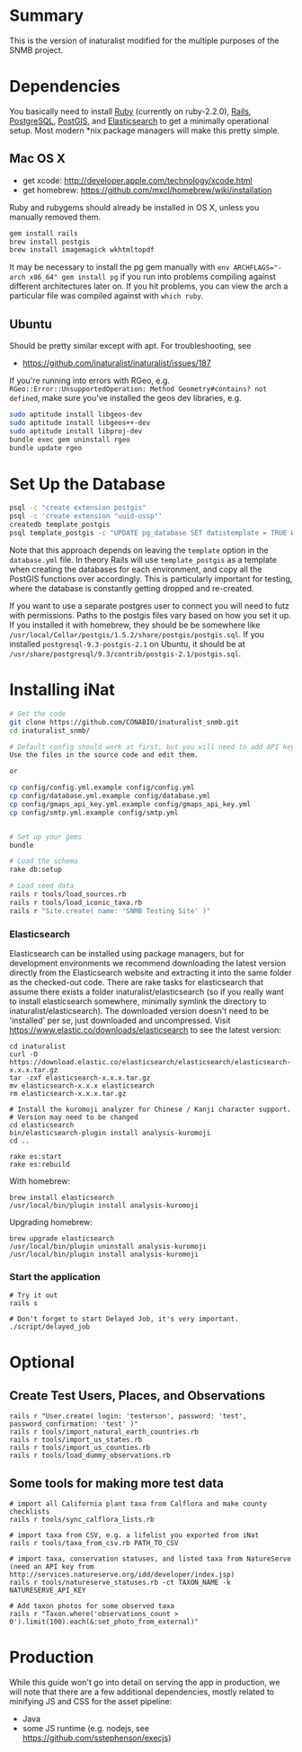 # Summary

This is the version of inaturalist modified for the multiple purposes of the SNMB project.

# Dependencies

You basically need to install [Ruby](http://www.ruby-lang.org/) (currently on ruby-2.2.0), [Rails](http://rubyonrails.org/), [PostgreSQL](http://www.postgresql.org/), [PostGIS](http://postgis.refractions.net/), and [Elasticsearch](https://www.elastic.co/products/elasticsearch/) to get a minimally operational setup. Most modern *nix package managers will make this pretty simple.

## Mac OS X
* get xcode: http://developer.apple.com/technology/xcode.html
* get homebrew: https://github.com/mxcl/homebrew/wiki/installation

Ruby and rubygems should already be installed in OS X, unless you manually removed them.

```bash
gem install rails
brew install postgis
brew install imagemagick wkhtmltopdf
```

It may be necessary to install the pg gem manually with `env ARCHFLAGS="-arch x86_64" gem install pg` if you run into problems compiling against different architectures later on.  If you hit problems, you can view the arch a particular file was compiled against with `which ruby`.

## Ubuntu

Should be pretty similar except with apt. For troubleshooting, see

* https://github.com/inaturalist/inaturalist/issues/187

If you're running into errors with RGeo, e.g. `RGeo::Error::UnsupportedOperation: Method Geometry#contains? not defined`, make sure you've installed the geos dev libraries, e.g.

```bash
sudo aptitude install libgeos-dev
sudo aptitude install libgeos++-dev
sudo aptitude install libproj-dev
bundle exec gem uninstall rgeo
bundle update rgeo
```

# Set Up the Database

```bash
psql -c "create extension postgis"
psql -c 'create extension "uuid-ossp"'
createdb template_postgis
psql template_postgis -c "UPDATE pg_database SET datistemplate = TRUE WHERE datname = 'template_postgis'"
```

Note that this approach depends on leaving the `template` option in the `database.yml` file.  In theory Rails will use `template_postgis` as a template when creating the databases for each environment, and copy all the PostGIS functions over accordingly.  This is particularly important for testing, where the database is constantly getting dropped and re-created.  

If you want to use a separate postgres user to connect you will need to futz with permissions.  Paths to the postgis files vary based on how you set it up.  If you installed it with homebrew, they should be be somewhere like `/usr/local/Cellar/postgis/1.5.2/share/postgis/postgis.sql`. If you installed `postgresql-9.3-postgis-2.1` on Ubuntu, it should be at `/usr/share/postgresql/9.3/contrib/postgis-2.1/postgis.sql`.

# Installing iNat

```bash
# Get the code
git clone https://github.com/CONABIO/inaturalist_snmb.git
cd inaturalist_snmb/

# Default config should work at first, but you will need to add API keys for things like 3rd party sign in
Use the files in the source code and edit them.

or

cp config/config.yml.example config/config.yml
cp config/database.yml.example config/database.yml
cp config/gmaps_api_key.yml.example config/gmaps_api_key.yml
cp config/smtp.yml.example config/smtp.yml


# Set up your gems
bundle

# Load the schema
rake db:setup

# Load seed data
rails r tools/load_sources.rb 
rails r tools/load_iconic_taxa.rb
rails r "Site.create( name: 'SNMB Testing Site' )"
```
### Elasticsearch
Elasticsearch can be installed using package managers, but for development environments we recommend downloading the latest version directly from the Elasticsearch website and extracting it into the same folder as the checked-out code. There are rake tasks for elasticsearch that assume there exists a folder inaturalist/elasticsearch (so if you really want to install elasticsearch somewhere, minimally symlink the directory to inaturalist/elasticsearch). The downloaded version doesn't need to be 'installed' per se, just downloaded and uncompressed. Visit https://www.elastic.co/downloads/elasticsearch to see the latest version:

```
cd inaturalist
curl -O https://download.elastic.co/elasticsearch/elasticsearch/elasticsearch-x.x.x.tar.gz
tar -zxf elasticsearch-x.x.x.tar.gz
mv elasticsearch-x.x.x elasticsearch
rm elasticsearch-x.x.x.tar.gz

# Install the kuromoji analyzer for Chinese / Kanji character support. 
# Version may need to be changed
cd elasticsearch
bin/elasticsearch-plugin install analysis-kuromoji
cd ..

rake es:start
rake es:rebuild
```

With homebrew:

```
brew install elasticsearch
/usr/local/bin/plugin install analysis-kuromoji
```

Upgrading homebrew:

```
brew upgrade elasticsearch
/usr/local/bin/plugin uninstall analysis-kuromoji
/usr/local/bin/plugin install analysis-kuromoji
```

### Start the application
```
# Try it out
rails s

# Don't forget to start Delayed Job, it's very important.
./script/delayed_job
```

# Optional

## Create Test Users, Places, and Observations

```
rails r "User.create( login: 'testerson', password: 'test', password_confirmation: 'test' )"
rails r tools/import_natural_earth_countries.rb
rails r tools/import_us_states.rb
rails r tools/import_us_counties.rb
rails r tools/load_dummy_observations.rb
```

## Some tools for making more test data

```
# import all California plant taxa from Calflora and make county checklists
rails r tools/sync_calflora_lists.rb

# import taxa from CSV, e.g. a lifelist you exported from iNat
rails r tools/taxa_from_csv.rb PATH_TO_CSV

# import taxa, conservation statuses, and listed taxa from NatureServe (need an API key from http://services.natureserve.org/idd/developer/index.jsp)
rails r tools/natureserve_statuses.rb -ct TAXON_NAME -k NATURESERVE_API_KEY

# Add taxon photos for some observed taxa
rails r "Taxon.where('observations_count > 0').limit(100).each(&:set_photo_from_external)"

```

# Production

While this guide won't go into detail on serving the app in production, we will note that there are a few additional dependencies, mostly related to minifying JS and CSS for the asset pipeline:

* Java
* some JS runtime (e.g. nodejs, see https://github.com/sstephenson/execjs)